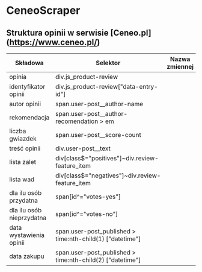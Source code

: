 # CeneoScraper

## Struktura opinii w serwisie [Ceneo.pl] (https://www.ceneo.pl/)


|Składowa|Selektor|Nazwa zmiennej|Typ zmiennej|
|--------|--------|--------------|------------|
|opinia|div.js_product-review|||
|identyfikator opinii|div.js_product-review\["data-entry-id"\]|||
|autor opinii|span.user-post__author-name||string|
|rekomendacja|span.user-post__author-recomendation > em|||
|liczba gwiazdek|span.user-post__score-count|||
|treść opinii|div.user-post__text|||
|lista zalet|div[class$="positives"]~div.review-feature_item|||
|lista wad|div[class$="negatives"]~div.review-feature_item|||
|dla ilu osób przydatna|span[id^="votes-yes"]|||
|dla ilu osób nieprzydatna|span[id^="votes-no"]|||
|data wystawienia opinii|span.user-post_published > time:nth-child(1) ["datetime"]|||
|data zakupu|span.user-post_published > time:nth-child(2) ["datetime"]|||








